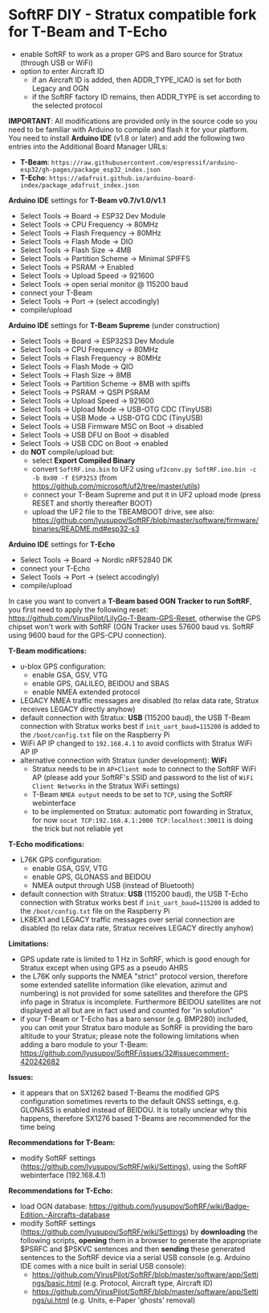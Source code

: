 # SoftRF DIY - Stratux compatible fork for T-Beam and T-Echo

- enable SoftRF to work as a proper GPS and Baro source for Stratux (through USB or WiFi)
- option to enter Aircraft ID
  - if an Aircraft ID is added, then ADDR_TYPE_ICAO is set for both Legacy and OGN
  - if the SoftRF factory ID remains, then ADDR_TYPE is set according to the selected protocol

**IMPORTANT**: All modifications are provided only in the source code so you need to be familiar with Arduino to compile and flash it for your platform. You need to install **Arduino IDE** (v1.8 or later) and add the following two entries into the Additional Board Manager URLs:
- **T-Beam**: `https://raw.githubusercontent.com/espressif/arduino-esp32/gh-pages/package_esp32_index.json`
- **T-Echo**: `https://adafruit.github.io/arduino-board-index/package_adafruit_index.json`

**Arduino IDE** settings for **T-Beam v0.7/v1.0/v1.1**
- Select Tools -> Board -> ESP32 Dev Module
- Select Tools -> CPU Frequency -> 80MHz
- Select Tools -> Flash Frequency -> 80MHz
- Select Tools -> Flash Mode -> DIO
- Select Tools -> Flash Size -> 4MB
- Select Tools -> Partition Scheme -> Minimal SPIFFS
- Select Tools -> PSRAM -> Enabled
- Select Tools -> Upload Speed -> 921600
- Select Tools -> open serial monitor @ 115200 baud
- connect your T-Beam
- Select Tools -> Port -> (select accodingly)
- compile/upload

**Arduino IDE** settings for **T-Beam Supreme** (under construction)
- Select Tools -> Board -> ESP32S3 Dev Module
- Select Tools -> CPU Frequency -> 80MHz
- Select Tools -> Flash Frequency -> 80MHz
- Select Tools -> Flash Mode -> QIO
- Select Tools -> Flash Size -> 8MB
- Select Tools -> Partition Scheme -> 8MB with spiffs
- Select Tools -> PSRAM -> QSPI PSRAM
- Select Tools -> Upload Speed -> 921600
- Select Tools -> Upload Mode -> USB-OTG CDC (TinyUSB)
- Select Tools -> USB Mode -> USB-OTG CDC (TinyUSB)
- Select Tools -> USB Firmware MSC on Boot -> disabled
- Select Tools -> USB DFU on Boot -> disabled
- Select Tools -> USB CDC on Boot -> enabled
- do **NOT** compile/upload but:
  - select **Export Compiled Binary**
  - convert `SoftRF.ino.bin` to UF2 using `uf2conv.py SoftRF.ino.bin -c -b 0x00 -f ESP32S3` (from https://github.com/microsoft/uf2/tree/master/utils)
  - connect your T-Beam Supreme and put it in UF2 upload mode (press RESET and shortly thereafter BOOT)
  - upload the UF2 file to the TBEAMBOOT drive, see also: https://github.com/lyusupov/SoftRF/blob/master/software/firmware/binaries/README.md#esp32-s3

**Arduino IDE** settings for **T-Echo**
- Select Tools -> Board -> Nordic nRF52840 DK
- connect your T-Echo
- Select Tools -> Port -> (select accodingly)
- compile/upload

In case you want to convert a **T-Beam based OGN Tracker to run SoftRF**, you first need to apply the following reset: https://github.com/VirusPilot/LilyGo-T-Beam-GPS-Reset, otherwise the GPS chipset won't work with SoftRF (OGN Tracker uses 57600 baud vs. SoftRF using 9600 baud for the GPS-CPU connection).

**T-Beam modifications:**
- u-blox GPS configuration:
  - enable GSA, GSV, VTG
  - enable GPS, GALILEO, BEIDOU and SBAS
  - enable NMEA extended protocol
- LEGACY NMEA traffic messages are disabled (to relax data rate, Stratux receives LEGACY directly anyhow)
- default connection with Stratux: **USB** (115200 baud), the USB T-Beam connection with Stratux works best if `init_uart_baud=115200` is added to the `/boot/config.txt` file on the Raspberry Pi
- WiFi AP IP changed to `192.168.4.1` to avoid conflicts with Stratux WiFi AP IP
- alternative connection with Stratux (under development): **WiFi**
  - Stratux needs to be in `AP+Client mode` to connect to the SoftRF WiFi AP (please add your SoftRF's SSID and password to the list of `WiFi Client Networks` in the Stratux WiFi settings)
  - T-Beam `NMEA output` needs to be set to `TCP`, using the SoftRF webinterface
  - to be implemented on Stratux: automatic port fowarding in Stratux, for now `socat TCP:192.168.4.1:2000 TCP:localhost:30011` is doing the trick but not reliable yet

**T-Echo modifications:**
- L76K GPS configuration:
  - enable GSA, GSV, VTG
  - enable GPS, GLONASS and BEIDOU
  - NMEA output through USB (instead of Bluetooth)
- default connection with Stratux: **USB** (115200 baud), the USB T-Echo connection with Stratux works best if `init_uart_baud=115200` is added to the `/boot/config.txt` file on the Raspberry Pi
- LK8EX1 and LEGACY traffic messages over serial connection are disabled (to relax data rate, Stratux receives LEGACY directly anyhow)

**Limitations:**
- GPS update rate is limited to 1 Hz in SoftRF, which is good enough for Stratux except when using GPS as a pseudo AHRS
- the L76K only supports the NMEA "strict" protocol version, therefore some extended satellite information (like elevation, azimut and numbering) is not provided for some satellites and therefore the GPS info page in Stratux is incomplete. Furthermore BEIDOU satellites are not displayed at all but are in fact used and counted for "in solution"
- if your T-Beam or T-Echo has a baro sensor (e.g. BMP280) included, you can omit your Stratux baro module as SoftRF is providing the baro altitude to your Stratux; please note the following limitations when adding a baro module to your T-Beam: https://github.com/lyusupov/SoftRF/issues/32#issuecomment-420242682

**Issues:**
- it appears that on SX1262 based T-Beams the modified GPS configuration sometimes reverts to the default GNSS settings, e.g. GLONASS is enabled instead of BEIDOU. It is totally unclear why this happens, therefore SX1276 based T-Beams are recommended for the time being

**Recommendations for T-Beam:**
- modify SoftRF settings (https://github.com/lyusupov/SoftRF/wiki/Settings), using the SoftRF webinterface (192.168.4.1)

**Recommendations for T-Echo:**
- load OGN database: https://github.com/lyusupov/SoftRF/wiki/Badge-Edition.-Aircrafts-database
- modify SoftRF settings (https://github.com/lyusupov/SoftRF/wiki/Settings) by **downloading** the following scripts, **opening** them in a browser to generate the appropriate $PSRFC and $PSKVC sentences and then **sending** these generated sentences to the SoftRF device via a serial USB console (e.g. Arduino IDE comes with a nice built in serial USB console):
  - https://github.com/VirusPilot/SoftRF/blob/master/software/app/Settings/basic.html (e.g. Protocol, Aircraft type, Aircraft ID)
  - https://github.com/VirusPilot/SoftRF/blob/master/software/app/Settings/ui.html (e.g. Units, e-Paper 'ghosts' removal)
